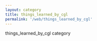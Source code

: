```yaml
---
layout: category
title: things_learned_by_cgl
permalink: '/web/things_learned_by_cgl'
---
```


things_learned_by_cgl category
